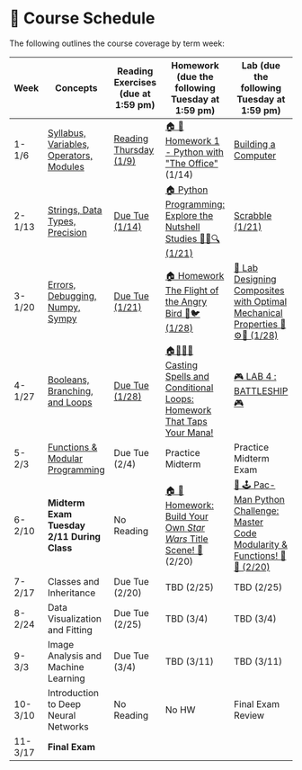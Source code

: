 # 📆 Course Schedule

The following outlines the course coverage by term week:

| Week    | Concepts                                                              | Reading Exercises (due at 1:59 pm)                    | Homework (due the following Tuesday at 1:59 pm)                                                                    | Lab (due the following Tuesday at 1:59 pm)                    |
| ------- | --------------------------------------------------------------------- | ----------------------------------------------------- | ------------------------------------------------------------------------------------------------------------------ | ------------------------------------------------------------- |
| 1-1/6   | [Syllabus, Variables, Operators, Modules](../week_1/lecture/index.md) | [Reading Thursday (1/9)](../week_1/readings/index.md) | [🏠 🧠 Homework 1 - Python with "The Office"](../week_1/homework/1_Homework_1_Python_with_The_Office.ipynb) (1/14) | [Building a Computer](../week_1/lab/1_building-a-computer.md) |
| 2-1/13  | [Strings, Data Types, Precision](../week_2/lecture/index.md)          | [Due Tue (1/14)](../week_2/readings/index.md)         | [🏠 Python Programming: Explore the Nutshell Studies 🕵️‍♀️🔍 (1/21)](../week_2/homework/1_homework.ipynb)             | [Scrabble (1/21)](../week_2/lab/1_lab_scrabble.ipynb)         |
| 3-1/20  | [Errors, Debugging, Numpy, Sympy](../week_3/lecture/index.md)                       | [Due Tue (1/21)](../week_3/readings/index.md)                                        | [🏠 Homework The Flight of the Angry Bird 🚀🐦 (1/28)](../week_3/homework/angry_bird.ipynb)                                                                                       | [🧪 Lab Designing Composites with Optimal Mechanical Properties 🔩⚙️💪 (1/28)](../week_3/lab/1_lab_composite.ipynb)                                       |
| 4-1/27  | [Booleans, Branching, and Loops](../week_4/lecture/index.md)                                                       | [Due Tue (1/28)](../week_4/readings/index.md)                                        |       [🏠🧙‍♂️📜 Casting Spells and Conditional Loops: Homework That Taps Your Mana!](../week_4/homework/homework_4.ipynb)                          | [🎮 LAB 4 : BATTLESHIP 🎮](../week_4/lab4/Lab_4_Battleship.ipynb)                                  |
| 5-2/3   |  [Functions & Modular Programming](../week_5/readings/index.md)            | Due Tue (2/4)                                         | Practice Midterm                                                                                                   | Practice Midterm Exam                                         |
| 6-2/10  | **Midterm Exam Tuesday 2/11 During Class**                         | No Reading                                            | [🏠 🚀 Homework: Build Your Own *Star Wars* Title Scene! 🌌 ](../week_6/homework/1_star_wars_q.ipynb) (2/20)                                                                                                   | [ 🧪 🕹️ Pac-Man Python Challenge: Master Code Modularity & Functions! 🍒👻 (2/20)](../week_6/lab/1_PacMan.ipynb)                             |
| 7-2/17  |  Classes and Inheritance                                   | Due Tue (2/20)                                        | TBD (2/25)                                                                                                       | TBD (2/25)                                           |
| 8-2/24  |                      Data Visualization and Fitting                          | Due Tue (2/25)                                        | TBD (3/4)                                                                     | TBD (3/4)                                 |
| 9-3/3   | Image Analysis and Machine Learning                                        | Due Tue (3/4)                                         | TBD (3/11)                                                                                                     | TBD (3/11)                                   |
| 10-3/10 | Introduction to Deep Neural Networks                                                 | No Reading                                            | No HW                                                                                                              |  Final Exam Review                                     |
| 11-3/17 | **Final Exam**                                                        |                                                       |                                                                                                                    |                                                               |
